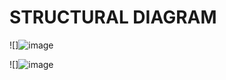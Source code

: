 # STRUCTURAL DIAGRAM #
![]![image](https://user-images.githubusercontent.com/94300992/144032308-eb06a56e-d5ab-45a5-b33d-f9f826e5eba6.png)















![]![image](https://user-images.githubusercontent.com/94300992/144033699-ae7f46c2-2db0-464b-9003-a68c8089ff8b.png)




